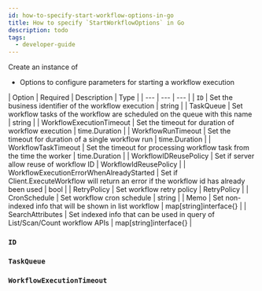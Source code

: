 ```yaml
---
id: how-to-specify-start-workflow-options-in-go
title: How to specify `StartWorkflowOptions` in Go
description: todo
tags:
  - developer-guide
---
```


Create an instance of
* Options to configure parameters for starting a workflow execution

| Option | Required | Description | Type |
| --- | --- | --- |
| `ID` | Set the business identifier of the workflow execution | string |
| TaskQueue | Set workflow tasks of the workflow are scheduled on the queue with this name | string |
| WorkflowExecutionTimeout | Set the timeout for duration of workflow execution | time.Duration |
| WorkflowRunTimeout | Set the timeout for duration of a single workflow run | time.Duration |
| WorkflowTaskTimeout | Set the timeout for processing workflow task from the time the worker | time.Duration |
| WorkflowIDReusePolicy | Set if server allow reuse of workflow ID | WorkflowIdReusePolicy |
| WorkflowExecutionErrorWhenAlreadyStarted | Set if Client.ExecuteWorkflow will return an error if the workflow id has already been used | bool |
| RetryPolicy | Set workflow retry policy | RetryPolicy |
| CronSchedule | Set workflow cron schedule | string |
| Memo | Set non-indexed info that will be shown in list workflow | map[string]interface{} |
| SearchAttributes | Set indexed info that can be used in query of List/Scan/Count workflow APIs | map[string]interface{} |

### `ID`


### `TaskQueue`

### `WorkflowExecutionTimeout`
